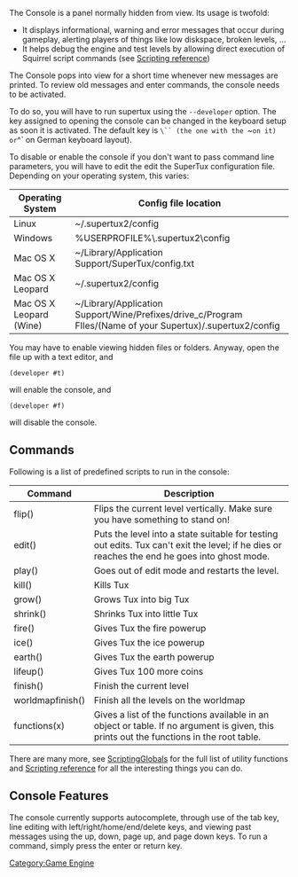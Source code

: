 The Console is a panel normally hidden from view. Its usage is
twofold:

- It displays informational, warning and error messages that occur
  during gameplay, alerting players of things like low diskspace,
  broken levels, ...
- It helps debug the engine and test levels by allowing direct
  execution of Squirrel script commands (see [Scripting
  reference](Scripting_reference "wikilink"))

The Console pops into view for a short time whenever new messages are
printed. To review old messages and enter commands, the console needs to
be activated.

To do so, you will have to run supertux using the `--developer`
option. The key assigned to opening the console can be changed in the
keyboard setup as soon it is activated. The default key is `\`` (the
one with the `~` on it) or `^` on German keyboard layout).

To disable or enable the console if you don't want to pass command
line parameters, you will have to edit the edit the SuperTux
configuration file. Depending on your operating system, this varies:

| Operating System        | Config file location
|-------------------------|---------------------------------------------------------------------------------------------------------------
| Linux                   | \~/.supertux2/config
| Windows                 | %USERPROFILE%\\.supertux2\\config
| Mac OS X                | \~/Library/Application Support/SuperTux/config.txt
| Mac OS X Leopard        | \~/.supertux2/config
| Mac OS X Leopard (Wine) | \~/Library/Application Support/Wine/Prefixes/drive\_c/Program FIles/(Name of your Supertux)/.supertux2/config

You may have to enable viewing hidden files or folders. Anyway, open the
file up with a text editor, and

    (developer #t)

will enable the console, and

    (developer #f)

will disable the console.

Commands
--------

Following is a list of predefined scripts to run in the console:

| Command           | Description
|-------------------|------------------------------------------------------------------------
| flip()            | Flips the current level vertically. Make sure you have something to stand on!
| edit()            | Puts the level into a state suitable for testing out edits. Tux can't exit the level; if he dies or reaches the end he goes into ghost mode.
| play()            | Goes out of edit mode and restarts the level.
| kill()            | Kills Tux
| grow()            | Grows Tux into big Tux
| shrink()          | Shrinks Tux into little Tux
| fire()            | Gives Tux the fire powerup
| ice()             | Gives Tux the ice powerup
| earth()           | Gives Tux the earth powerup
| lifeup()          | Gives Tux 100 more coins
| finish()          | Finish the current level
| worldmapfinish()  | Finish all the levels on the worldmap
| functions(x)      | Gives a list of the functions available in an object or table. If no argument is given, this prints out the functions in the root table.

There are many more, see [ScriptingGlobals](ScriptingGlobals "wikilink")
for the full list of utility functions and [Scripting
reference](Scripting_reference "wikilink") for all the interesting
things you can do.

Console Features
----------------

The console currently supports autocomplete, through use of the tab key,
line editing with left/right/home/end/delete keys, and viewing past
messages using the up, down, page up, and page down keys. To run a
command, simply press the enter or return key.

[Category:Game Engine](Category:Game_Engine "wikilink")
